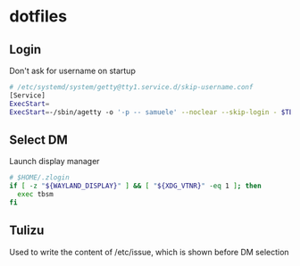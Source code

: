 # dotfiles

## Login
Don't ask for username on startup

```bash
# /etc/systemd/system/getty@tty1.service.d/skip-username.conf
[Service]
ExecStart=
ExecStart=-/sbin/agetty -o '-p -- samuele' --noclear --skip-login - $TERM
```

## Select DM
Launch display manager
```bash
# $HOME/.zlogin
if [ -z "${WAYLAND_DISPLAY}" ] && [ "${XDG_VTNR}" -eq 1 ]; then
  exec tbsm
fi
```

## Tulizu
Used to write the content of /etc/issue, which is shown before DM selection

